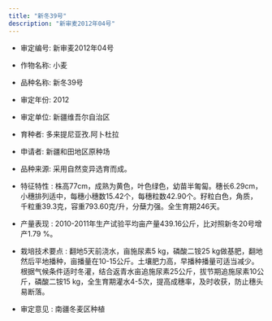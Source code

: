 ```yaml
---
title: "新冬39号"
description: "新审麦2012年04号"
---
```

* 审定编号:  新审麦2012年04号

*  作物名称:  小麦

*  品种名称:  新冬39号

*  审定年份:  2012

*  审定单位:  新疆维吾尔自治区

* 育种者:  多来提尼亚孜.阿卜杜拉

*  申请者:  新疆和田地区原种场

*  品种来源:  采用自然变异选育而成。

*  特征特性 : 
株高77cm，成熟为黄色，叶色绿色，幼苗半匍匐。穗长6.29cm，小穗排列适中，每穗小穗数15.42个，每穗粒数42.90个。籽粒白色，角质，千粒重39.3克，容重793.60克/升，分蘖力强。全生育期246天。
 
*  产量表现 : 
2010-2011年生产试验平均亩产量439.16公斤，比对照新冬20号增产1.79 %。

*  栽培技术要点 : 
翻地5天前浇水，亩施尿素5 kg，磷酸二铵25 kg做基肥，翻地然后平地播种，亩播量在10-15公斤。土壤肥力高，早播种播量可适当减少。根据气候条件适时冬灌，结合返青水亩追施尿素25公斤，拔节期追施尿素10公斤，磷酸二铵15 kg，全生育期灌水4-5次，提高成穗率，及时收获，防止穗头易断落。

*  审定意见 : 
南疆冬麦区种植
